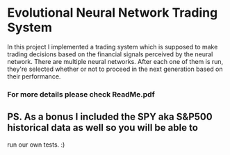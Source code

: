 # Evolutional Neural Network Trading System
In this project I implemented a trading system which is supposed to make trading decisions based
on the financial signals perceived by the neural network. There are multiple neural networks. 
After each one of them is run, they're selected whether or not to proceed in the next generation based on
their performance.

### For more details please check ReadMe.pdf

## PS. As a bonus I included the SPY aka S&P500 historical data as well so you will be able to 
run our own tests. :)